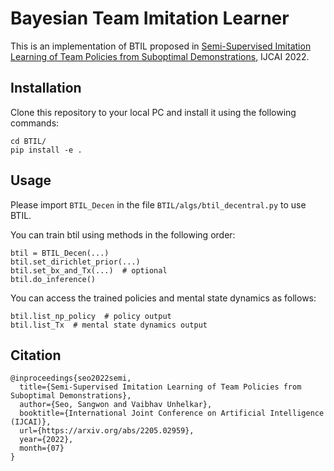 # Bayesian Team Imitation Learner

This is an implementation of BTIL proposed in [Semi-Supervised Imitation Learning of Team Policies from Suboptimal Demonstrations](https://arxiv.org/abs/2205.02959), IJCAI 2022.

## Installation

Clone this repository to your local PC and install it using the following commands:

```
cd BTIL/
pip install -e .
```

## Usage

Please import `BTIL_Decen` in the file `BTIL/algs/btil_decentral.py` to use BTIL.

You can train btil using methods in the following order:

```
btil = BTIL_Decen(...)
btil.set_dirichlet_prior(...)
btil.set_bx_and_Tx(...)  # optional
btil.do_inference()
```

You can access the trained policies and mental state dynamics as follows:

```
btil.list_np_policy  # policy output
btil.list_Tx  # mental state dynamics output
```

## Citation

```
@inproceedings{seo2022semi,
  title={Semi-Supervised Imitation Learning of Team Policies from Suboptimal Demonstrations},
  author={Seo, Sangwon and Vaibhav Unhelkar},
  booktitle={International Joint Conference on Artificial Intelligence (IJCAI)},
  url={https://arxiv.org/abs/2205.02959},
  year={2022},
  month={07}
}
```
